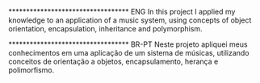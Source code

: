********************************** ENG
In this project I applied my knowledge to an application of a music system, using concepts of object orientation, encapsulation, inheritance and polymorphism.

********************************** BR-PT
Neste projeto apliquei meus conhecimentos em uma aplicação de um sistema de músicas, utilizando conceitos de orientação a objetos, encapsulamento, herança e polimorfismo.
